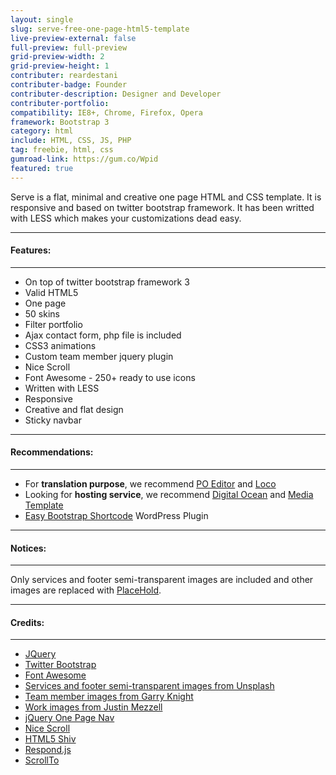 ```yaml
---
layout: single
slug: serve-free-one-page-html5-template
live-preview-external: false
full-preview: full-preview
grid-preview-width: 2
grid-preview-height: 1
contributer: reardestani
contributer-badge: Founder
contributer-description: Designer and Developer 
contributer-portfolio: 
compatibility: IE8+, Chrome, Firefox, Opera
framework: Bootstrap 3
category: html
include: HTML, CSS, JS, PHP
tag: freebie, html, css
gumroad-link: https://gum.co/Wpid
featured: true
---
```

Serve is a flat, minimal and creative one page HTML and CSS template. It is responsive and based on twitter bootstrap framework. It has been writted with LESS which makes your customizations dead easy.

---
#### Features:
---
+ On top of twitter bootstrap framework 3
+ Valid HTML5
+ One page
+ 50 skins
+ Filter portfolio
+ Ajax contact form, php file is included
+ CSS3 animations
+ Custom team member jquery plugin
+ Nice Scroll
+ Font Awesome - 250+ ready to use icons
+ Written with LESS
+ Responsive
+ Creative and flat design
+ Sticky navbar

---
#### Recommendations: 
---
+ For **translation purpose**, we recommend <a href="https://poeditor.com/" target="_blank">PO Editor</a> and <a href="https://localise.biz/free/poedit" target="_blank">Loco</a>
+ Looking for **hosting service**, we recommend <a href="http://goo.gl/E1ILxo" target="_blank" title="Cheap Prices (both monthly and hourly), Developer Friendly and Easy-to-use Control Panel">Digital Ocean</a> and <a href="http://goo.gl/z6pE94" target="_blank" title="New Hosing Technologies, 2 Month Free Hosting, Over 200,000 WordPress Hosting, 1 Click WordPress Installation">Media Template</a>
+ <a href="http://wordpress.org/plugins/easy-bootstrap-shortcodes/" target="_blank">Easy Bootstrap Shortcode</a> WordPress Plugin

---
#### Notices:
---
Only services and footer semi-transparent images are included and other images are replaced with <a href="http://placehold.it/" target="_blank">PlaceHold</a>.</p>

---
#### Credits:
---
+ <a href="http://jquery.com" target="_blank">JQuery</a>
+ <a href="http://getbootstrap.com/" target="_blank">Twitter Bootstrap </a>
+ <a href="http://fortawesome.github.io/Font-Awesome" target="_blank">Font Awesome</a>
+ <a href="http://unsplash.com" target="_blank">Services and footer semi-transparent images from Unsplash</a>
+ <a href="http://www.flickr.com/photos/garryknight" target="_blank">Team member images from Garry Knight </a>
+ <a href="http://justinmezzell.com" target="_blank">Work images from Justin Mezzell</a>
+ <a href="http://github.com/davist11/jQuery-One-Page-Nav" target="_blank">jQuery One Page Nav</a>
+ <a href="http://areaaperta.com/nicescroll" target="_blank">Nice Scroll</a>
+ <a href="https://github.com/aFarkas/html5shiv" target="_blank">HTML5 Shiv</a>
+ <a href="https://github.com/scottjehl/Respond" target="_blank">Respond.js</a>
+ <a href="http://flesler.blogspot.com" target="_blank">ScrollTo</a>